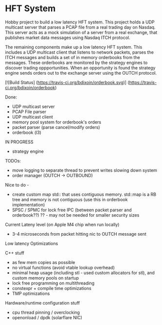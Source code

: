 HFT System
=========
Hobby project to build a low latency HFT system.
This project holds a UDP multicast server that parses a PCAP file from a real trading day on Nasdaq. This server acts as a mock simulation of a server from a real exchange, that publishes market data messages using Nasdaq ITCH protocol.

The remaining components make up a low latency HFT system. This includes a UDP multicast client that listens to network packets, parses
the ITCH messages and builds a set of in memory orderbooks from the messages. These orderbooks are monitored by the strategy engines
to discover trading oppportunities. When an opportunity is found the strategy engine sends orders out to the exchange server using the OUTCH
protocol.

[![Build Status]
    (https://travis-ci.org/bdixoin/orderbook.svg)]
    (https://travis-ci.org/bdixoin/orderbook)

Done:
- UDP multicast server
- PCAP File parser
- UDP multicast client
- memory pool system for orderbook's orders
- packet parser (parse cancel/modify orders)
- orderbook (l3)

IN PROGRESS
- strategy engine


TODOs:

- move logging to separate thread to prevent writes slowing down system
- order manager (OUTCH -> OUTBOUND)

Nice to do - 

- create custom map std:: that uses contiguous memory. std::map is a RB tree and memory is not contiguous (use this in orderbook implementation)
- SPSC / SPMC for lock free IPC (between packet parser and orderbook??) ?? - may not be needed for smaller security sizes

Current Lateny level (on Apple M4 chip when run locally)

- 3-4 microseconds from packet hitting nic to OUTCH message sent

Low latency Optimizations

C++ stuff

- as few mem copies as possible
- no virtual functions (avoid vtable lookup overhead)
- minimal heap usage (including stl - used custom allocators for stl), and custom memory pools on startup
- lock free programming on multithreading
- constexpr + compile time optimizations
- TMP optimizations

Hardware/runtime configuration stuff

- cpu thread pinning / overclocking
- openonload / dpdk (solarflare NIC)
